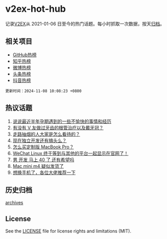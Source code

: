 # v2ex-hot-hub

 记录[V2EX](https://www.v2ex.com/)从 2021-01-06 日至今的热门话题。每小时抓取一次数据，按天[归档](archives)。
 
 ## 相关项目

- [GitHub热榜](https://github.com/it985/github-hot-hub)
- [知乎热榜](https://github.com/it985/zhihu-hot-hub)
- [微博热榜](https://github.com/it985/weibo-hot-hub)
- [头条热榜](https://github.com/it985/toutiao-hot-hub)
- [抖音热榜](https://github.com/it985/douyin-hot-hub)


 `更新时间：2024-11-08 10:08:23 +0800`

## 热议话题

1. [说说最近半年孕期遇到的一些不愉快的事情和经历](https://www.v2ex.com/t/1087333)
1. [有没有 V 友做过牙齿的根管治疗以及戴牙冠？](https://www.v2ex.com/t/1087357)
1. [走路抽烟的人大家是怎么看待的？](https://www.v2ex.com/t/1087610)
1. [现在独立开发还有搞头么？](https://www.v2ex.com/t/1087324)
1. [怎么买定制版 MacBook Pro？](https://www.v2ex.com/t/1087425)
1. [WeChat Linux 终于等到与其他的平台一起显示在官网了！](https://www.v2ex.com/t/1087438)
1. [男 开发 马上 40 了 还有希望吗](https://www.v2ex.com/t/1087518)
1. [Mac mini m4 疑似发货了](https://www.v2ex.com/t/1087430)
1. [想换手机了，各位大佬推荐一下](https://www.v2ex.com/t/1087458)

## 历史归档

[archives](archives)

## License

See the [LICENSE](LICENSE) file for license rights and limitations (MIT).
